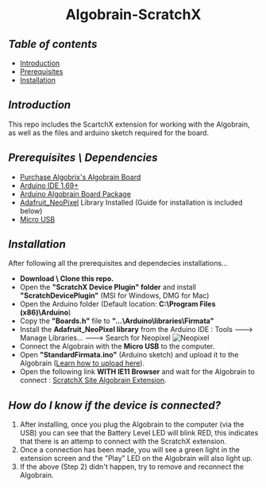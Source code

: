 <h1 align="center">Algobrain-ScratchX</h1>

## *Table of contents*
- [Introduction](https://github.com/AlgobrixCoding/Algobrain-ScratchX#introduction)
- [Prerequisites](https://github.com/AlgobrixCoding/Algobrain-ScratchX#prerequisites--dependencies)
- [Installation](https://github.com/AlgobrixCoding/Algobrain-ScratchX#installation)

## *Introduction*
This repo includes the ScartchX extension for working with the Algobrain, as well as the files and arduino sketch required for the board.

## *Prerequisites \ Dependencies*
- [Purchase Algobrix's Algobrain Board](http://www.algobrix.com/)
- [Arduino IDE 1.69+](https://www.arduino.cc)
- [Arduino Algobrain Board Package](https://github.com/AlgobrixCoding/Algobrain-Board)
- [Adafruit_NeoPixel](https://github.com/adafruit/Adafruit_NeoPixel) Library Installed (Guide for installation is included below)
- [Micro USB](https://www.amazon.com/s?k=Micro%20USB)

## *Installation*
After following all the prerequisites and dependecies installations...
- **Download \ Clone this repo.**
- Open the **"ScratchX Device Plugin" folder** and install **"ScratchDevicePlugin"** (MSI for Windows, DMG for Mac)
- Open the Arduino folder (Default location: **C:\Program Files (x86)\Arduino**)
- Copy the **"Boards.h"** file to **"...\Arduino\libraries\Firmata"**
- Install the **Adafruit_NeoPixel library** from the Arduino IDE : Tools ---> Manage Libraries... ---> Search for Neopixel
![Neopixel](https://i.imgur.com/F80jUsA.png)
- Connect the Algobrain with the **Micro USB** to the computer.
- Open **"StandardFirmata.ino"** (Arduino sketch) and upload it to the Algobrain ([Learn how to upload here](https://github.com/AlgobrixCoding/Algobrain-Board)).
- Open the following link **WITH IE11 Browser** and wait for the Algobrain to connect : [ScratchX Site Algobrain Extension](https://scratchx.org/?url=https://algobrixcoding.github.io/Algobrain-ScratchX/Algobrain.js).

## *How do I know if the device is connected?*
1. After installing, once you plug the Algobrain to the computer (via the USB) you can see that the Battery Level LED will blink RED, this indicates that there is an attemp to connect with the ScratchX extension.
2. Once a connection has been made, you will see a green light in the extension screen and the "Play" LED on the Algobrain will also light up.
3. If the above (Step 2) didn't happen, try to remove and reconnect the Algobrain.
